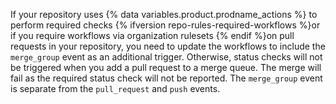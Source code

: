 If your repository uses {% data variables.product.prodname_actions %} to perform required checks {% ifversion repo-rules-required-workflows %}or if you require workflows via organization rulesets {% endif %}on pull requests in your repository, you need to update the workflows to include the `merge_group` event as an additional trigger. Otherwise, status checks will not be triggered when you add a pull request to a merge queue. The merge will fail as the required status check will not be reported. The `merge_group` event is separate from the `pull_request` and `push` events.
